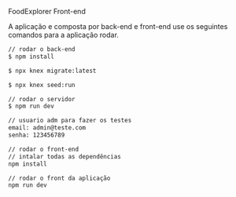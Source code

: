 FoodExplorer Front-end


A aplicação e composta por back-end e front-end use os seguintes comandos para a aplicação rodar.

```bash
// rodar o back-end
$ npm install

$ npx knex migrate:latest

$ npx knex seed:run

// rodar o servidor
$ npm run dev

// usuario adm para fazer os testes
email: admin@teste.com
senha: 123456789

// rodar o front-end
// intalar todas as dependências 
npm install 

// rodar o front da aplicação
npm run dev


